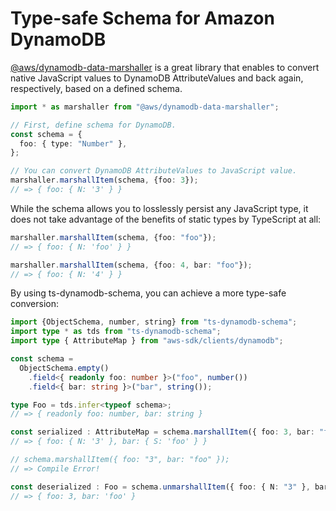 # Type-safe Schema for Amazon DynamoDB

[@aws/dynamodb-data-marshaller](https://awslabs.github.io/dynamodb-data-mapper-js/packages/dynamodb-data-marshaller/index.html) is a great library that enables to convert native JavaScript values to DynamoDB AttributeValues and back again, respectively, based on a defined schema.

```typescript
import * as marshaller from "@aws/dynamodb-data-marshaller";

// First, define schema for DynamoDB.
const schema = {
  foo: { type: "Number" },
};

// You can convert DynamoDB AttributeValues to JavaScript value.
marshaller.marshallItem(schema, {foo: 3});
// => { foo: { N: '3' } }
```

While the schema allows you to losslessly persist any JavaScript type, it does not take advantage of the benefits of static types by TypeScript at all:

```typescript
marshaller.marshallItem(schema, {foo: "foo"});
// => { foo: { N: 'foo' } }

marshaller.marshallItem(schema, {foo: 4, bar: "foo"});
// => { foo: { N: '4' } }
```

By using ts-dynamodb-schema, you can achieve a more type-safe conversion:

```typescript
import {ObjectSchema, number, string} from "ts-dynamodb-schema";
import type * as tds from "ts-dynamodb-schema";
import type { AttributeMap } from "aws-sdk/clients/dynamodb";

const schema =
  ObjectSchema.empty()
    .field<{ readonly foo: number }>("foo", number())
    .field<{ bar: string }>("bar", string());

type Foo = tds.infer<typeof schema>;
// => { readonly foo: number, bar: string }

const serialized : AttributeMap = schema.marshallItem({ foo: 3, bar: "foo" });
// => { foo: { N: '3' }, bar: { S: 'foo' } }

// schema.marshallItem({ foo: "3", bar: "foo" });
// => Compile Error!

const deserialized : Foo = schema.unmarshallItem({ foo: { N: "3" }, bar: { S: "foo" }});
// => { foo: 3, bar: 'foo' }
```
